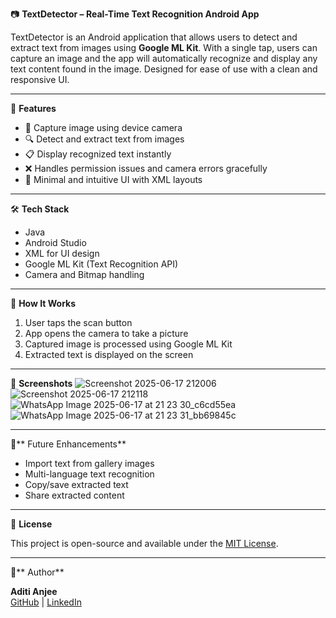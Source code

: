 📷 **TextDetector – Real-Time Text Recognition Android App**

TextDetector is an Android application that allows users to detect and extract text from images using **Google ML Kit**. With a single tap, users can capture an image and the app will automatically recognize and display any text content found in the image. Designed for ease of use with a clean and responsive UI.

---

📱 **Features**

- 📸 Capture image using device camera
- 🔍 Detect and extract text from images
- 📋 Display recognized text instantly
- ❌ Handles permission issues and camera errors gracefully
- 🎨 Minimal and intuitive UI with XML layouts

---

🛠️ **Tech Stack**

- Java
- Android Studio
- XML for UI design
- Google ML Kit (Text Recognition API)
- Camera and Bitmap handling

---

🚀 **How It Works**

1. User taps the scan button
2. App opens the camera to take a picture
3. Captured image is processed using Google ML Kit
4. Extracted text is displayed on the screen

---

📸 **Screenshots**
![Screenshot 2025-06-17 212006](https://github.com/user-attachments/assets/791fbd86-cd27-4b88-b08e-8e9207a1c327)
![Screenshot 2025-06-17 212118](https://github.com/user-attachments/assets/0cf17330-592b-4ea8-aff8-aeb873c01e9a)
![WhatsApp Image 2025-06-17 at 21 23 30_c6cd55ea](https://github.com/user-attachments/assets/fa92050a-6dc8-4cda-bbae-4d4e14d57375)
![WhatsApp Image 2025-06-17 at 21 23 31_bb69845c](https://github.com/user-attachments/assets/81e7d31a-f327-4ff1-b77d-493bd0cc3899)

---

🧪** Future Enhancements**

- Import text from gallery images
- Multi-language text recognition
- Copy/save extracted text
- Share extracted content

---

📄 **License**

This project is open-source and available under the [MIT License](LICENSE).

---

👤** Author**

**Aditi Anjee**  
[GitHub](https://github.com/Aditi-Anjee) | [LinkedIn](https://www.linkedin.com/in/aditi-anjee-331296251/)
